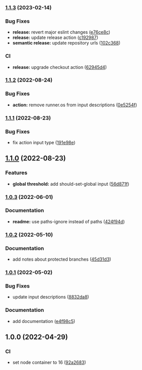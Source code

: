 ### [1.1.3](https://github.com/taylorlroberts7/increase-coverage-action/compare/v1.1.2...v1.1.3) (2023-02-14)


### Bug Fixes

* **release:** revert major eslint changes ([e76ce8c](https://github.com/taylorlroberts7/increase-coverage-action/commit/e76ce8ca342af5d9be393a0f5562a7073d1bdcc5))
* **release:** update release action ([c192987](https://github.com/taylorlroberts7/increase-coverage-action/commit/c19298783bf06f65104f60d9f029c1365f0db915))
* **semantic release:** update repository urls ([102c368](https://github.com/taylorlroberts7/increase-coverage-action/commit/102c3684affb3f9f9d64eb104e0cb2735dbcf8c6))


### CI

* **release:** upgrade checkout action ([62945d4](https://github.com/taylorlroberts7/increase-coverage-action/commit/62945d412026d024c1a53994368a52af3e75a2e5))

### [1.1.2](https://github.com/taylorlroberts7/increase-coverage-action/compare/v1.1.1...v1.1.2) (2022-08-24)


### Bug Fixes

* **action:** remove runner.os from input descriptions ([0e5254f](https://github.com/taylorlroberts7/increase-coverage-action/commit/0e5254ff29dc56494b42140ef8532a2a85addf76))

### [1.1.1](https://github.com/taylorlroberts7/increase-coverage-action/compare/v1.1.0...v1.1.1) (2022-08-23)


### Bug Fixes

* fix action input type ([191e98e](https://github.com/taylorlroberts7/increase-coverage-action/commit/191e98ebe5eb325f36ed007897ce77036a4b701c))

## [1.1.0](https://github.com/taylorlroberts7/increase-coverage-action/compare/v1.0.3...v1.1.0) (2022-08-23)


### Features

* **global threshold:** add should-set-global input ([56d871f](https://github.com/taylorlroberts7/increase-coverage-action/commit/56d871fc0ffa1777eb43003babd387bd7ebe6797))

### [1.0.3](https://github.com/taylorlroberts7/increase-coverage-action/compare/v1.0.2...v1.0.3) (2022-06-01)


### Documentation

* **readme:** use paths-ignore instead of paths ([424f94d](https://github.com/taylorlroberts7/increase-coverage-action/commit/424f94d2e2560bf80f707686c4439f732f649fd0))

### [1.0.2](https://github.com/taylorlroberts7/increase-coverage-action/compare/v1.0.1...v1.0.2) (2022-05-10)


### Documentation

* add notes about protected branches ([45d31d3](https://github.com/taylorlroberts7/increase-coverage-action/commit/45d31d368a9fd549c94bcea9230d509a3f4faade))

### [1.0.1](https://github.com/taylorlroberts7/increase-coverage-action/compare/v1.0.0...v1.0.1) (2022-05-02)


### Bug Fixes

* update input descriptions ([8832da8](https://github.com/taylorlroberts7/increase-coverage-action/commit/8832da8e930356e48efe913766436386b03a6046))


### Documentation

* add documentation ([e4f98c5](https://github.com/taylorlroberts7/increase-coverage-action/commit/e4f98c566d2b923bbe01e1f6195daeb0ed579df2))

## 1.0.0 (2022-04-29)


### CI

* set node container to 16 ([92a2683](https://github.com/taylorlroberts7/increase-coverage-action/commit/92a2683d89024c064a004464f7d406b93217a7c7))
